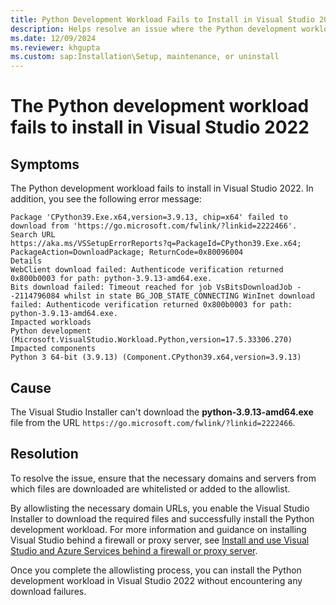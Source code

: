 ```yaml
---
title: Python Development Workload Fails to Install in Visual Studio 2022
description: Helps resolve an issue where the Python development workload fails to install in Visual Studio 2022.
ms.date: 12/09/2024
ms.reviewer: khgupta
ms.custom: sap:Installation\Setup, maintenance, or uninstall
---
```


# The Python development workload fails to install in Visual Studio 2022

## Symptoms

The Python development workload fails to install in Visual Studio 2022. In addition, you see the following error message:

```output
Package 'CPython39.Exe.x64,version=3.9.13, chip=x64' failed to download from 'https://go.microsoft.com/fwlink/?linkid=2222466'.
Search URL
https://aka.ms/VSSetupErrorReports?q=PackageId=CPython39.Exe.x64; PackageAction=DownloadPackage; ReturnCode=0x80096004
Details
WebClient download failed: Authenticode verification returned 0x800b0003 for path: python-3.9.13-amd64.exe.
Bits download failed: Timeout reached for job VsBitsDownloadJob - -2114796084 whilst in state BG_JOB_STATE_CONNECTING WinInet download failed: Authenticode verification returned 0x800b0003 for path: python-3.9.13-amd64.exe.
Impacted workloads
Python development (Microsoft.VisualStudio.Workload.Python,version=17.5.33306.270)
Impacted components
Python 3 64-bit (3.9.13) (Component.CPython39.x64,version=3.9.13)
```

## Cause

The Visual Studio Installer can't download the **python-3.9.13-amd64.exe** file from the URL `https://go.microsoft.com/fwlink/?linkid=2222466`.

## Resolution

To resolve the issue, ensure that the necessary domains and servers from which files are downloaded are whitelisted or added to the allowlist.

By allowlisting the necessary domain URLs, you enable the Visual Studio Installer to download the required files and successfully install the Python development workload. For more information and guidance on installing Visual Studio behind a firewall or proxy server, see [Install and use Visual Studio and Azure Services behind a firewall or proxy server](/visualstudio/install/install-and-use-visual-studio-behind-a-firewall-or-proxy-server).

Once you complete the allowlisting process, you can install the Python development workload in Visual Studio 2022 without encountering any download failures.
